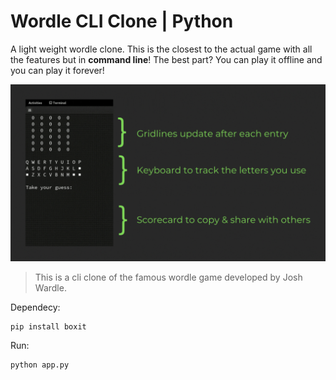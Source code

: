 # Wordle CLI Clone | Python
A light weight wordle clone. This is the closest to the actual game with all the features but in **command line**! 
The best part? You can play it offline and you can play it forever! 

![demo](https://raw.githubusercontent.com/ShivamPandya/files/main/wordle/wordle_details.gif)

> This is a cli clone of the famous wordle game developed by Josh Wardle.


Dependecy:
``` shell
pip install boxit
```

Run:
```
python app.py
```
